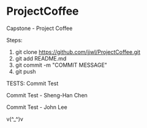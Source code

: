 ProjectCoffee
=============
Capstone - Project Coffee

Steps:
1) git clone https://github.com/jjwl/ProjectCoffee.git
2) git add README.md
3) git commit -m "COMMIT MESSAGE"
4) git push

TESTS:
Commit Test 

Commit Test - Sheng-Han Chen

Commit Test - John Lee

v(^_^)v
